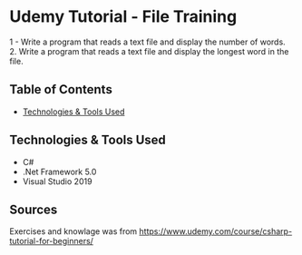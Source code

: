 # Udemy Tutorial - File Training
1 - Write a program that reads a text file and display the number of words.<br/>
2. Write a program that reads a text file and display the longest word in the file.

## Table of Contents
* [Technologies & Tools Used](#technologies-&-tools-used)

## Technologies & Tools Used
- C#
- .Net Framework 5.0
- Visual Studio 2019

## Sources
Exercises and knowlage was from https://www.udemy.com/course/csharp-tutorial-for-beginners/